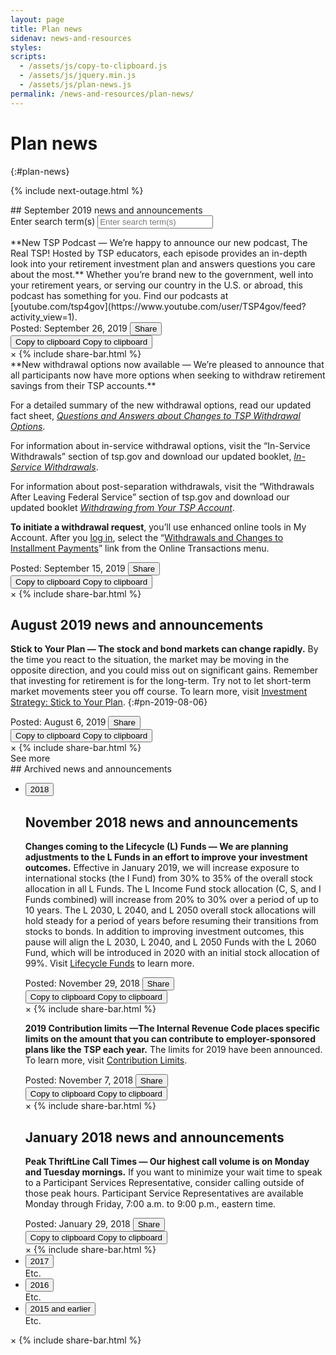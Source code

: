 ```yaml
---
layout: page
title: Plan news
sidenav: news-and-resources
styles:
scripts:
  - /assets/js/copy-to-clipboard.js
  - /assets/js/jquery.min.js
  - /assets/js/plan-news.js
permalink: /news-and-resources/plan-news/
---
```


# Plan news
{:#plan-news}

{% include next-outage.html %}

<section class="plan-news" markdown="1">
<div class="flex header-line" markdown="1">
## September 2019 news and announcements
<!-- Animated search bar -->
<form accept-charset="UTF-8" action="https://search.usa.gov/search/docs" id="search_form_8657" method="get" class="animated-search">
<div style="margin:0;padding:0;display:inline">
<input type="hidden" name="dc" value="8657">
<input type="hidden" name="utf8" value="&#x2713;" /></div>
<input type="hidden" name="affiliate" value="beta.tsp" id="affiliate" >
<label for="query" class="usa-sr-only">Enter search term(s)</label>
<!-- Search input field -->
<input type="text" name="query" id="query_8657" autocomplete="off" placeholder="Enter search term(s)">
</form>
</div>

<div class="usa-grid">
<div class="usa-width-one-whole" markdown="1" id="pn-2019-09-26">
**New TSP Podcast &#8212; We’re happy to announce our new podcast, The Real TSP! Hosted by TSP educators, each episode provides an in-depth look into your retirement investment plan and answers questions you care about the most.** Whether you’re brand new to the government, well into your retirement years, or serving our country in the U.S. or abroad, this podcast has something for you. Find our podcasts at [youtube.com/tsp4gov](https://www.youtube.com/user/TSP4gov/feed?activity_view=1).
<!-- {:#pn-2019-09-26} -->

<div class="flex post-and-share">
  <span class="post-date" >Posted: September 26, 2019</span>
  <!-- Trigger/Open The Modal -->
  <button class="share" id="myBtn"><i class="fas fa-share-alt"></i><span class="sr-only">Share</span></button>

  <div class="tooltip">
  <button class="copy" onclick="copyToClipboard('#pn-2019-09-26')" onmouseout="outFunc()">
  <span class="tooltiptext" id="myTooltip">Copy to clipboard</span>
  <i class="far fa-copy"></i><span class="sr-only">Copy to clipboard</span></button>
  </div>

  <div id="myModal" class="modal">
    <!-- Modal content -->
    <div class="modal-content">
    <span class="close">&times;</span>
    {% include share-bar.html  %}
    </div>
  </div>
</div>
</div>
</div>

<div class="usa-grid">
<div class="usa-width-one-whole" markdown="1" id="pn-2019-09-15">
**New withdrawal options now available &#8212; We’re pleased to announce that all participants now have more options when seeking to withdraw retirement savings from their TSP accounts.**

For a detailed summary of the new withdrawal options, read our updated fact sheet, [_Questions and Answers about Changes to TSP Withdrawal Options_](/publications/tspfs10.pdf).

For information about in-service withdrawal options, visit the “In-Service Withdrawals” section of tsp.gov and download our updated booklet, [_In-Service Withdrawals_](/publications/tspbk12.pdf).

For information about post-separation withdrawals, visit the “Withdrawals After Leaving Federal Service” section of tsp.gov and download our updated booklet [_Withdrawing from Your TSP Account_](/publications/tspbk02.pdf).

**To initiate a withdrawal request**, you’ll use enhanced online tools in My Account. After you [log in](javascript:void(0)), select the “[Withdrawals and Changes to Installment Payments](javascript:void(0))” link from the Online Transactions menu.

  <div class="flex post-and-share">
    <span class="post-date" >Posted: September 15, 2019</span>
    <!-- Trigger/Open The Modal -->
    <button class="share" id="myBtn"><i class="fas fa-share-alt"></i><span class="sr-only">Share</span></button>
    <div class="tooltip">
    <button class="copy" onclick="copyToClipboard('#pn-2019-09-15')" onmouseout="outFunc()">
    <span class="tooltiptext" id="myTooltip">Copy to clipboard</span>
    <i class="far fa-copy"></i><span class="sr-only">Copy to clipboard</span></button>
    </div>
    <!-- The Modal -->
    <div id="myModal" class="modal">
    <!-- Modal content -->
      <div class="modal-content">
      <span class="close">&times;</span>
      {% include share-bar.html  %}
      </div>
    </div>
  </div>
</div>
</div>

## August 2019 news and announcements

<div class="usa-grid">
<div class="usa-width-one-whole" markdown="1">

**Stick to Your Plan — The stock and bond markets can change rapidly.** By the time you react to the situation, the market may be moving in the opposite direction, and you could miss out on significant gains. Remember that investing for retirement is for the long-term. Try not to let short-term market movements steer you off course. To learn more, visit [Investment Strategy: Stick to Your Plan](javascript:void(0)).
{:#pn-2019-08-06}

  <div class="flex post-and-share">
    <span class="post-date" >Posted: August 6, 2019</span>
    <!-- Trigger/Open The Modal -->
    <button class="share" id="myBtn"><i class="fas fa-share-alt"></i><span class="sr-only">Share</span></button>
    <div class="tooltip">
    <button class="copy" onclick="copyToClipboard('#pn-2019-08-06')" onmouseout="outFunc()">
    <span class="tooltiptext" id="myTooltip">Copy to clipboard</span>
    <i class="far fa-copy"></i><span class="sr-only">Copy to clipboard</span></button>
    </div>
  </div>
  <div id="myModal" class="modal">
  <!-- Modal content -->
  <div class="modal-content">
  <span class="close">&times;</span>
  {% include share-bar.html  %}
  </div>
  </div>

</div>
</div>

<div class="see-more">
  <span onclick="show()">See more</span><i id="see-more-a" class="far fa-angle-up rotate"></i>
</div>

</section>

<section class="plan-news-archive" markdown="1">
## Archived news and announcements

<ul class="usa-accordion">
<li>
<button class="usa-accordion-button"
aria-expanded="false"
aria-controls="year-2018">
2018
</button>
<div id="year-2018" class="usa-accordion-content" markdown="1">

## November 2018 news and announcements

<div class="usa-grid">
<div class="usa-width-one-whole" markdown="1">

**Changes coming to the Lifecycle (L) Funds &#8212; We are planning adjustments to the L Funds in an effort to improve your investment outcomes.** Effective in January 2019, we will increase exposure to international stocks (the I Fund) from 30% to 35% of the overall stock allocation in all L Funds. The L Income Fund stock allocation (C, S, and I Funds combined) will increase from 20% to 30% over a period of up to 10 years. The L 2030, L 2040, and L 2050 overall stock allocations will hold steady for a period of years before resuming their transitions from stocks to bonds. In addition to improving investment outcomes, this pause will align the L 2030, L 2040, and L 2050 Funds with the L 2060 Fund, which will be introduced in 2020 with an initial stock allocation of 99%. Visit [Lifecycle Funds](/funds-lifecycle/) to learn more.

  <div class="flex post-and-share">
    <span class="post-date" >Posted: November 29, 2018</span>
    <!-- Trigger/Open The Modal -->
    <button class="share" id="myBtn"><i class="fas fa-share-alt"></i><span class="sr-only">Share</span></button>
    <div class="tooltip">
    <button class="copy" onclick="copyToClipboard('#p1')" onmouseout="outFunc()">
    <span class="tooltiptext" id="myTooltip">Copy to clipboard</span>
    <i class="far fa-copy"></i><span class="sr-only">Copy to clipboard</span></button>
    </div>
  </div>
  <div id="myModal" class="modal">
  <div class="modal-content">
  <span class="close">&times;</span>
  {% include share-bar.html  %}
  </div>
  </div>

</div>
</div>

<div class="usa-grid">
<div class="usa-width-one-whole" markdown="1">

**2019 Contribution limits &#8212;The Internal Revenue Code places specific limits on the amount that you can contribute to employer-sponsored plans like the TSP each year.** The limits for 2019 have been announced. To learn more, visit [Contribution Limits](/making-contributions/contribution-limits/).

  <div class="flex post-and-share">
    <span class="post-date" >Posted: November 7, 2018</span>
    <!-- Trigger/Open The Modal -->
    <button class="share" id="myBtn"><i class="fas fa-share-alt"></i><span class="sr-only">Share</span></button>
    <div class="tooltip">
    <button class="copy" onclick="copyToClipboard('#p1')" onmouseout="outFunc()">
    <span class="tooltiptext" id="myTooltip">Copy to clipboard</span>
    <i class="far fa-copy"></i><span class="sr-only">Copy to clipboard</span></button>
    </div>
  </div>
  <div id="myModal" class="modal">
  <div class="modal-content">
  <span class="close">&times;</span>
  {% include share-bar.html  %}
  </div>
  </div>

</div>
</div>

## January 2018 news and announcements

<div class="usa-grid">
<div class="usa-width-one-whole" markdown="1">

**Peak ThriftLine Call Times &#8212; Our highest call volume is on Monday and Tuesday mornings.** If you want to minimize your wait time to speak to a Participant Services Representative, consider calling outside of those peak hours. Participant Service Representatives are available Monday through Friday, <span class="nowrap">7:00 a.m.</span> to <span class="nowrap">9:00 p.m.</span>, eastern time.

  <div class="flex post-and-share">
    <span class="post-date" >Posted: January 29, 2018</span>
    <!-- Trigger/Open The Modal -->
    <button class="share" id="myBtn"><i class="fas fa-share-alt"></i><span class="sr-only">Share</span></button>
    <div class="tooltip">
    <button class="copy" onclick="copyToClipboard('#p1')" onmouseout="outFunc()">
    <span class="tooltiptext" id="myTooltip">Copy to clipboard</span>
    <i class="far fa-copy"></i><span class="sr-only">Copy to clipboard</span></button>
    </div>
  </div>
  <div id="myModal" class="modal">
  <div class="modal-content">
  <span class="close">&times;</span>
  {% include share-bar.html  %}
  </div>
  </div>

</div>
</div>

</div>
</li>
<li>
<button class="usa-accordion-button"
aria-expanded="false"
aria-controls="year-2017">
2017
</button>
<div id="year-2017" class="usa-accordion-content">
Etc.
</div>
</li>
<li>
<button class="usa-accordion-button"
aria-expanded="false"
aria-controls="year-2016">
2016
</button>
<div id="year-2016" class="usa-accordion-content">
Etc.
</div>
</li>
<li>
<button class="usa-accordion-button"
aria-expanded="false"
aria-controls="year-2015">
2015 and earlier
</button>
<div id="year-2015" class="usa-accordion-content">
Etc.
</div>
</li>
</ul>

<div id="myModal" class="modal">
<!-- Modal content -->
<div class="modal-content">
<span class="close">&times;</span>
{% include share-bar.html  %}
</div>
</div>
</div>
</div>

</section>
